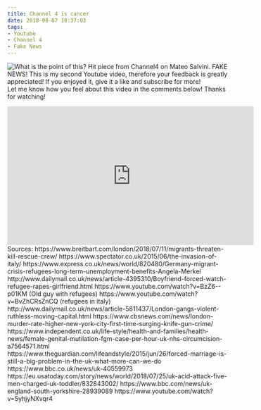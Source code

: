 ```yaml
---
title: Channel 4 is cancer
date: 2018-08-07 18:37:03
tags:
- Youtube
- Channel 4
- Fake News
---
```

![What is the point of this?](/images/channel4.png)
Hit piece from Channel4 on Mateo Salvini. FAKE NEWS!
This is my second Youtube video, therefore your feedback is greatly appreciated!
If you enjoyed it, give it a like and subscribe for more!<script async src="//pagead2.googlesyndication.com/pagead/js/adsbygoogle.js"></script><ins class="adsbygoogle" style="display:block; text-align:center;"  data-ad-layout="in-article"  data-ad-format="fluid"  data-ad-client="ca-pub-2164900147810573"  data-ad-slot="8817307412"></ins><script>(adsbygoogle = window.adsbygoogle || []).push({});</script>
Let me know how you feel about this video in the comments below!
Thanks for watching!

<iframe width="560" height="315" src="https://www.youtube.com/embed/TFaC16ClxFk" frameborder="0" allow="autoplay; encrypted-media" allowfullscreen></iframe>
<!--more-->
Sources:
https://www.breitbart.com/london/2018/07/11/migrants-threaten-kill-rescue-crew/
https://www.spectator.co.uk/2015/06/the-invasion-of-italy/
https://www.express.co.uk/news/world/820480/Germany-migrant-crisis-refugees-long-term-unemployment-benefits-Angela-Merkel
http://www.dailymail.co.uk/news/article-4395310/Boyfriend-forced-watch-refugee-rapes-girlfriend.html
https://www.youtube.com/watch?v=BzZ6--p01KM (Old guy with refugees)
https://www.youtube.com/watch?v=BvZhCRsZnCQ (refugees in italy)
http://www.dailymail.co.uk/news/article-5811437/London-gangs-violent-ruthless-moving-capital.html
https://www.cbsnews.com/news/london-murder-rate-higher-new-york-city-first-time-surging-knife-gun-crime/
https://www.independent.co.uk/life-style/health-and-families/health-news/female-genital-mutilation-fgm-case-per-hour-uk-nhs-circumcision-a7564571.html
https://www.theguardian.com/lifeandstyle/2015/jun/26/forced-marriage-is-still-a-big-problem-in-the-uk-what-more-can-we-do
https://www.bbc.co.uk/news/uk-40559973
https://eu.usatoday.com/story/news/world/2018/07/25/uk-acid-attack-five-men-charged-uk-toddler/832843002/
https://www.bbc.com/news/uk-england-south-yorkshire-28939089
https://www.youtube.com/watch?v=5yhjyNXvqr4


